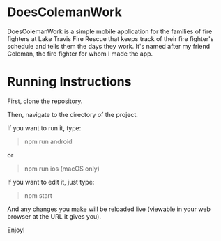 # DoesColemanWork

DoesColemanWork is a simple mobile application for the families of fire fighters at Lake Travis Fire Rescue that keeps track of their fire fighter's schedule and tells them the days they work. It's named after my friend Coleman, the fire fighter for whom I made the app.

# Running Instructions

First, clone the repository.

Then, navigate to the directory of the project.

If you want to run it, type:

> npm run android

or

> npm run ios (macOS only)

If you want to edit it, just type:

> npm start

And any changes you make will be reloaded live (viewable in your web browser at the URL it gives you).

Enjoy!
